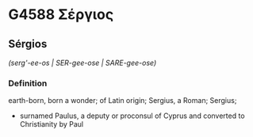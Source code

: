 # G4588 Σέργιος

## Sérgios

_(serg'-ee-os | SER-gee-ose | SARE-gee-ose)_

### Definition

earth-born, born a wonder; of Latin origin; Sergius, a Roman; Sergius; 

- surnamed Paulus, a deputy or proconsul of Cyprus and converted to Christianity by Paul
